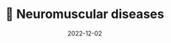 ---
title: 💪 Neuromuscular diseases
date: '2022-12-02'
type: book
weight: 402
commentable: true
_build:
  render: always
  list: never
show_breadcrumb: true
---